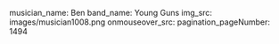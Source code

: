musician_name: Ben
band_name: Young Guns
img_src: images/musician1008.png
onmouseover_src: 
pagination_pageNumber: 1494